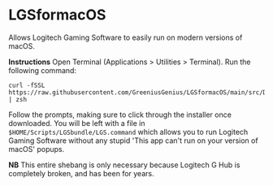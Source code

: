 # LGSformacOS
Allows Logitech Gaming Software to easily run on modern versions of macOS.

**Instructions**
Open Terminal (Applications > Utilities > Terminal).
Run the following command:
```
curl -fSSL https://raw.githubusercontent.com/GreeniusGenius/LGSformacOS/main/src/Downloadandinstall.command | zsh
```
Follow the prompts, making sure to click through the installer once downloaded.
You will be left with a file in `$HOME/Scripts/LGSbundle/LGS.command` which allows you to run Logitech Gaming Software without any stupid 'This app can't run on your version of macOS' popups.

**NB**
This entire shebang is only necessary because Logitech G Hub is completely broken, and has been for years.


